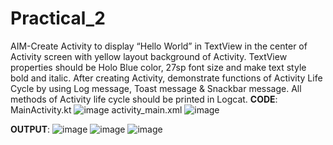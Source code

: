 # Practical_2
AIM-Create Activity to display “Hello World” in TextView in the center of Activity screen with yellow layout background of Activity. TextView properties should be Holo Blue color, 27sp font size and make text style bold and italic. After creating Activity, demonstrate functions of Activity Life Cycle by using Log message, Toast message & Snackbar message. All methods of Activity life cycle should be printed in Logcat.
**CODE**:
MainActivity.kt
![image](https://user-images.githubusercontent.com/93566991/187728001-2cd4f148-ece8-4b87-9181-80df544acb2e.png)
activity_main.xml
![image](https://user-images.githubusercontent.com/93566991/187728079-155efbb0-6701-4b25-b949-fbeaa9b8549a.png)

**OUTPUT**:
![image](https://user-images.githubusercontent.com/93566991/187728484-33c5b34f-cb58-43ad-946a-c2e020e037dd.png)
![image](https://user-images.githubusercontent.com/93566991/187728519-1da782d8-bb82-4c8b-9703-32d5a2fe8a0d.png)
![image](https://user-images.githubusercontent.com/93566991/187728540-48f6378d-6249-4aed-9cc3-095759a4f7f7.png)
